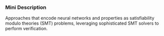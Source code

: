 ### Mini Description

Approaches that encode neural networks and properties as satisfiability modulo theories (SMT) problems, leveraging sophisticated SMT solvers to perform verification.

